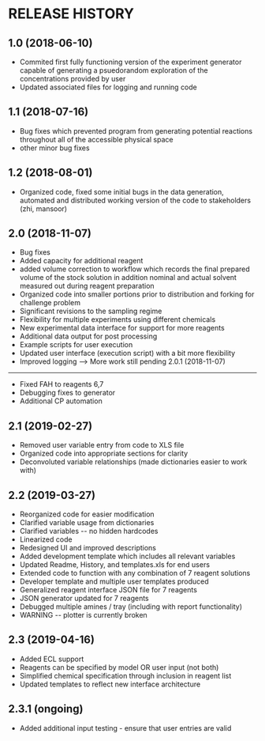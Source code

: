 RELEASE HISTORY
===============

1.0 (2018-06-10)
----------------
  * Commited first fully functioning version of the experiment generator capable of generating a psuedorandom exploration of the concentrations provided by user
  * Updated associated files for logging and running code

1.1 (2018-07-16)
----------------
  * Bug fixes which prevented program from generating potential reactions throughout all of the accessible physical space
  * other minor bug fixes

1.2 (2018-08-01)
--------------------------
  * Organized code, fixed some initial bugs in the data generation, automated and distributed working version of the code to stakeholders (zhi, mansoor)

2.0 (2018-11-07)
---------------------------
  * Bug fixes
  * Added capacity for additional reagent
  * added volume correction to workflow which records the final prepared volume of the stock solution in addition nominal and actual solvent measured out during reagent preparation
  * Organized code into smaller portions prior to distribution and forking for challenge problem
  * Significant revisions to the sampling regime
  * Flexibility for multiple experiments using different chemicals
  * New experimental data interface for support for more reagents
  * Additional data output for post processing
  * Example scripts for user execution
  * Updated user interface (execution script) with a bit more flexibility
  * Improved logging --> More work still pending
2.0.1 (2018-11-07)
---------------------------
  * Fixed FAH to reagents 6,7
  * Debugging fixes to generator
  * Additional CP automation

2.1 (2019-02-27)
----------------------------
  * Removed user variable entry from code to XLS file
  * Organized code into appropriate sections for clarity
  * Deconvoluted variable relationships (made dictionaries easier to work with)

2.2 (2019-03-27)
----------------------------
  * Reorganized code for easier modification
  * Clarified variable usage from dictionaries
  * Clarified variables -- no hidden hardcodes
  * Linearized code
  * Redesigned UI and improved descriptions
  * Added development template which includes all relevant variables
  * Updated Readme, History, and templates.xls for end users
  * Extended code to function with any combination of 7 reagent solutions
  * Developer template and multiple user templates produced
  * Generalized reagent interface JSON file for 7 reagents
  * JSON generator updated for 7 reagents
  * Debugged multiple amines / tray (including with report functionality)
  * WARNING -- plotter is currently broken

2.3 (2019-04-16)
----------------------------
  * Added ECL support
  * Reagents can be specified by model OR user input (not both)
  * Simplified chemical specification through inclusion in reagent list
  * Updated templates to reflect new interface architecture 

2.3.1 (ongoing)
----------------------------
  * Added additional input testing - ensure that user entries are valid